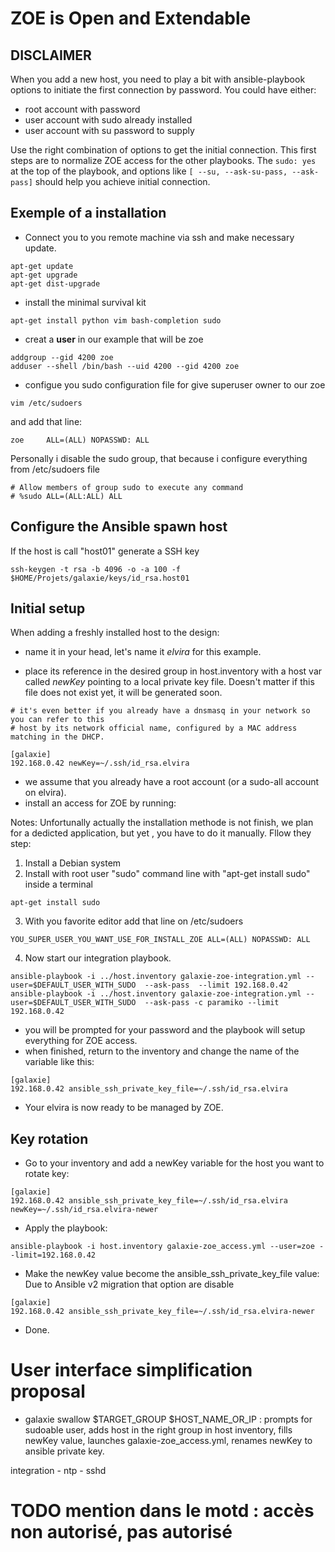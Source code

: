 ZOE is Open and Extendable
==========================

## DISCLAIMER

When you add a new host, you need to play a bit with ansible-playbook options to initiate the first connection
by password. You could have either:

* root account with password
* user account with sudo already installed
* user account with su password to supply

Use the right combination of options to get the initial connection. This first steps are to normalize ZOE access
for the other playbooks. The ```sudo: yes``` at the top of the playbook, and options like 
```[ --su, --ask-su-pass, --ask-pass]``` should help you achieve initial connection.

## Exemple of a installation

* Connect you to you remote machine via ssh and make necessary update.
```
apt-get update
apt-get upgrade
apt-get dist-upgrade
```

* install the minimal survival kit
```
apt-get install python vim bash-completion sudo
```

* creat a **user** in our example that will be zoe
```
addgroup --gid 4200 zoe
adduser --shell /bin/bash --uid 4200 --gid 4200 zoe
```

* configue you sudo configuration file for give superuser owner to our zoe
```
vim /etc/sudoers
```
and add that line:
```
zoe     ALL=(ALL) NOPASSWD: ALL
```
Personally i disable the sudo group, that because i configure everything from /etc/sudoers file
```
# Allow members of group sudo to execute any command
# %sudo ALL=(ALL:ALL) ALL
```
## Configure the Ansible spawn host
If the host is call "host01" generate a SSH key
```
ssh-keygen -t rsa -b 4096 -o -a 100 -f $HOME/Projets/galaxie/keys/id_rsa.host01
```
## Initial setup

When adding a freshly installed host to the design:

* name it in your head, let's name it _elvira_ for this example.

* place its reference in the desired group in host.inventory with a host var called _newKey_ pointing to a local private key file. 
Doesn't matter if this file does not exist yet, it will be generated soon.

```
# it's even better if you already have a dnsmasq in your network so you can refer to this 
# host by its network official name, configured by a MAC address matching in the DHCP.

[galaxie]
192.168.0.42 newKey=~/.ssh/id_rsa.elvira
```

* we assume that you already have a root account (or a sudo-all account on elvira).
* install an access for ZOE by running:

Notes: Unfortunally actually the installation methode is not finish, we plan for a dedicted application, but yet , you have to do it manually.
Fllow they step:
1) Install a Debian system
2) Install with root user "sudo" command line with "apt-get install sudo" inside a terminal
```
apt-get install sudo
```
3) With you favorite editor add that line on /etc/sudoers 
```
YOU_SUPER_USER_YOU_WANT_USE_FOR_INSTALL_ZOE ALL=(ALL) NOPASSWD: ALL
```
4) Now start our integration playbook.
```
ansible-playbook -i ../host.inventory galaxie-zoe-integration.yml --user=$DEFAULT_USER_WITH_SUDO  --ask-pass  --limit 192.168.0.42
ansible-playbook -i ../host.inventory galaxie-zoe-integration.yml --user=$DEFAULT_USER_WITH_SUDO  --ask-pass -c paramiko --limit 192.168.0.42
```

* you will be prompted for your password and the playbook will setup everything for ZOE access.
* when finished, return to the inventory and change the name of the variable like this:

```
[galaxie]
192.168.0.42 ansible_ssh_private_key_file=~/.ssh/id_rsa.elvira
```

* Your elvira is now ready to be managed by ZOE.

## Key rotation

* Go to your inventory and add a newKey variable for the host you want to rotate key:

```
[galaxie]
192.168.0.42 ansible_ssh_private_key_file=~/.ssh/id_rsa.elvira newKey=~/.ssh/id_rsa.elvira-newer
```

* Apply the playbook:

```
ansible-playbook -i host.inventory galaxie-zoe_access.yml --user=zoe --limit=192.168.0.42
```

* Make the newKey value become the ansible_ssh_private_key_file value:
Due to Ansible v2 migration that option are disable

```
[galaxie]
192.168.0.42 ansible_ssh_private_key_file=~/.ssh/id_rsa.elvira-newer
```
* Done.

# User interface simplification proposal

* galaxie swallow $TARGET_GROUP $HOST_NAME_OR_IP : prompts for sudoable user, adds host in the right group in host inventory, fills newKey value, launches galaxie-zoe_access.yml, renames newKey to ansible private key.

integration - ntp - sshd

# TODO mention dans le motd : accès non autorisé, pas autorisé
